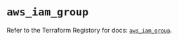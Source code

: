 # `aws_iam_group`

Refer to the Terraform Registory for docs: [`aws_iam_group`](https://registry.terraform.io/providers/hashicorp/aws/5.11.0/docs/resources/iam_group).
